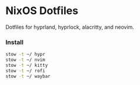 # NixOS Dotfiles

Dotfiles for hyprland, hyprlock, alacritty, and neovim.

### Install

```sh
stow -t ~/ hypr
stow -t ~/ nvim
stow -t ~/ kitty
stow -t ~/ rofi
stow -t ~/ waybar
```
